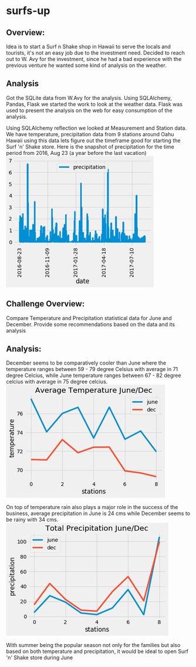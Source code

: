 # surfs-up

## Overview:

  Idea is to start a Surf n Shake shop in Hawaii to serve the locals and tourists, it's not an easy job due to the investment need. Decided to reach out to W. Avy for the investment, since he had a bad experience with the previous venture he wanted some kind of analysis on the weather.
  
## Analysis

  Got the SQLite data from W.Avy for the analysis. Using SQLAlchemy, Pandas, Flask we started the work to look at the weather data. Flask was used to present the analysis on the web for easy consumption of the analysis.
  
  Using SQLAlchemy reflection we looked at Measurement and Station data. We have temperature, precipitation data from 9 stations around Oahu Hawaii using this data lets figure out the timeframe good for starting the Surf 'n' Shake store. Here is the snapshot of precipitation for the time period from 2016, Aug 23 (a year before the last vacation) ![Precipitation based on date](images/Percipitation_Date.png)
  
## Challenge Overview:

  Compare Temperature and Precipitation statistical data for June and December. Provide some recommendations based on the data and its analysis
  
## Analysis:

  December seems to be comparatively cooler than June where the temperature ranges between 59 - 79 degree Celsius with average in 71 degree Celcius, while June temperature ranges between 67 - 82 degree celcius with average in 75 degree celcius.![Average Temperature Jun/Dec](images/Avg_Temperature_JuneDec.png)
  
  On top of temperature rain also plays a major role in the success of the business, average precipitation in June is 24 cms while December seems to be rainy with 34 cms.![Total Precipitation Jun/Dec](images/Total_Precipitation_JuneDec.png)
  
  With summer being the popular season not only for the families but also based on both temperature and precipitation, it would be ideal to open Surf 'n' Shake store during June
